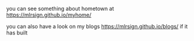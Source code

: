 you can see something about hometown at https://mlrsign.github.io/myhome/


you can also have a look on my blogs https://mlrsign.github.io/blogs/ if it has built
